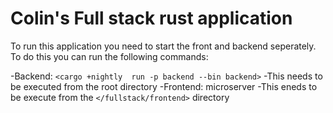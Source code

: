 # Colin's Full stack rust application

To run this application you need to start the front and backend seperately. To do this you can run the following commands:

-Backend: `<cargo +nightly  run -p backend --bin backend>`
    -This needs to be executed from the root directory
-Frontend: microserver
    -This eneds to be execute from the `</fullstack/frontend>` directory
